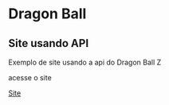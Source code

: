 <h1>Dragon Ball</h1>

<h2>Site usando API</h2>

Exemplo de site usando a api do Dragon Ball Z

acesse o site

<a href="https://laercio-asa.github.io/dragonballapi/site-dgapi/">Site</a>
